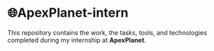 # 🌐ApexPlanet-intern
This repository contains the work, the tasks, tools, and technologies completed during my internship at **ApexPlanet**.
